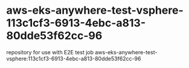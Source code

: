 # aws-eks-anywhere-test-vsphere-113c1cf3-6913-4ebc-a813-80dde53f62cc-96
repository for use with E2E test job aws-eks-anywhere-test-vsphere:113c1cf3-6913-4ebc-a813-80dde53f62cc-96
